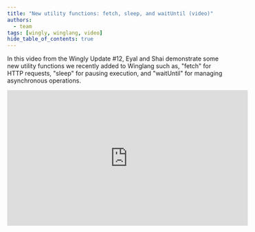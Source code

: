 ```yaml
---
title: "New utility functions: fetch, sleep, and waitUntil (video)"
authors: 
  - team
tags: [wingly, winglang, video]
hide_table_of_contents: true
---
```


In this video from the Wingly Update #12, Eyal and Shai demonstrate some new utility functions we recently added to Winglang such as, "fetch" for HTTP requests, "sleep" for pausing execution, and "waitUntil" for managing asynchronous operations.

<!--truncate-->

<iframe width="560" height="315" src="https://www.youtube.com/embed/_jh2odxV6EA" title="YouTube video player" frameborder="0" allow="accelerometer; autoplay; clipboard-write; encrypted-media; gyroscope; picture-in-picture; web-share" allowfullscreen></iframe>